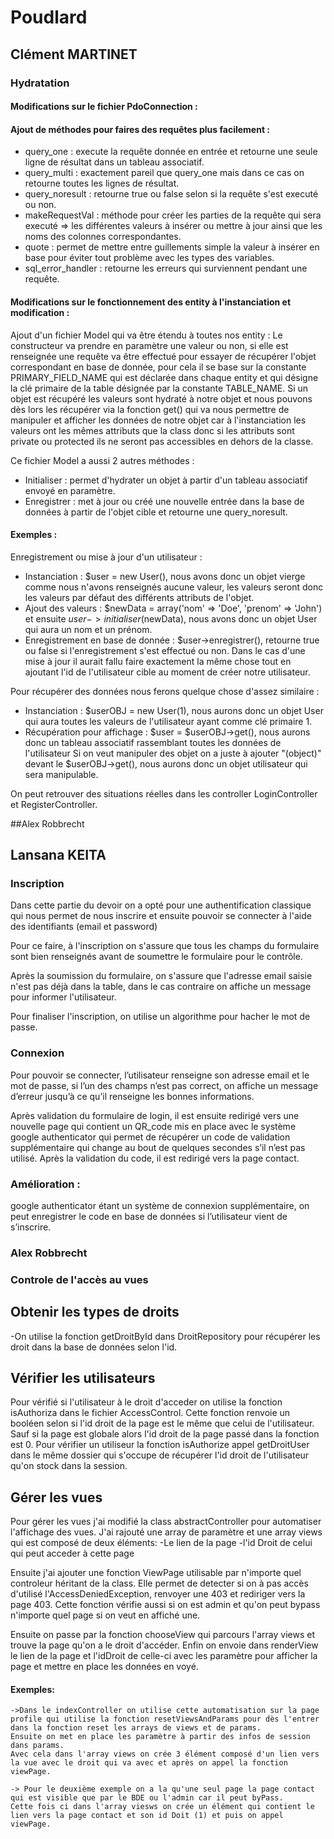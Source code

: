 # Poudlard

## Clément MARTINET

### Hydratation

#### Modifications sur le fichier PdoConnection :

#### Ajout de méthodes pour faires des requêtes plus facilement :
 - query_one : execute la requête donnée en entrée et retourne une seule ligne de résultat dans un tableau associatif.
 - query_multi : exactement pareil que query_one mais dans ce cas on retourne toutes les lignes de résultat.
 - query_noresult : retourne true ou false selon si la requête s'est executé ou non.
 - makeRequestVal : méthode pour créer les parties de la requête qui sera executé => les différentes valeurs à insérer ou mettre à jour ainsi que les noms des colonnes correspondantes.
 - quote : permet de mettre entre guillements simple la valeur à insérer en base pour éviter tout problème avec les types des variables.
 - sql_error_handler : retourne les erreurs qui surviennent pendant une requête.

#### Modifications sur le fonctionnement des entity à l'instanciation et modification :

Ajout d'un fichier Model qui va être étendu à toutes nos entity :
Le constructeur va prendre en paramètre une valeur ou non, si elle est renseignée une requête va être effectué pour essayer de récupérer l'objet correspondant en base de donnée, 
pour cela il se base sur la constante PRIMARY_FIELD_NAME qui est déclarée dans chaque entity et qui désigne la clé primaire de la table désignée par la constante TABLE_NAME.
Si un objet est récupéré les valeurs sont hydraté à notre objet et nous pouvons dès lors les récupérer via la fonction get() qui va nous permettre de manipuler et afficher les données 
de notre objet car à l'instanciation les valeurs ont les mêmes attributs que la class donc si les attributs sont private ou protected ils ne seront pas accessibles en dehors de la classe.

Ce fichier Model a aussi 2 autres méthodes :
 - Initialiser : permet d'hydrater un objet à partir d'un tableau associatif envoyé en paramètre.
 - Enregistrer : met à jour ou créé une nouvelle entrée dans la base de données à partir de l'objet cible et retourne une query_noresult.

#### Exemples : 

Enregistrement ou mise à jour d'un utilisateur : 
 - Instanciation : $user = new User(), nous avons donc un objet vierge comme nous n'avons renseignés aucune valeur, les valeurs seront donc les valeurs par défaut des différents attributs de l'objet.
 - Ajout des valeurs : $newData = array('nom' => 'Doe', 'prenom' => 'John') et ensuite $user->initialiser($newData), nous avons donc un objet User qui aura un nom et un prénom.
 - Enregistrement en base de donnée : $user->enregistrer(), retourne true ou false si l'enregistrement s'est effectué ou non.
Dans le cas d'une mise à jour il aurait fallu faire exactement la même chose tout en ajoutant l'id de l'utilisateur cible au moment de créer notre utilisateur.

Pour récupérer des données nous ferons quelque chose d'assez similaire : 
 - Instanciation : $userOBJ = new User(1), nous aurons donc un objet User qui aura toutes les valeurs de l'utilisateur ayant comme clé primaire 1.
 - Récupération pour affichage : $user = $userOBJ->get(), nous aurons donc un tableau associatif rassemblant toutes les données de l'utilisateur
Si on veut manipuler des objet on a juste à ajouter "(object)" devant le $userOBJ->get(), nous aurons donc un objet utilisateur qui sera manipulable.

On peut retrouver des situations réelles dans les controller LoginController et RegisterController.

##Alex Robbrecht
## Lansana KEITA
### Inscription 
Dans cette partie du devoir on a opté pour une authentification classique qui nous permet de nous inscrire et ensuite pouvoir se connecter à l'aide des identifiants (email et password)

Pour ce faire, à l'inscription on s'assure que tous les champs du formulaire sont bien renseignés avant de soumettre le formulaire pour le contrôle.

Après la soumission du formulaire, on s'assure que l'adresse email saisie n'est pas déjà dans la table, dans le cas contraire on affiche un message pour informer l'utilisateur.

Pour finaliser l'inscription, on utilise un algorithme pour hacher le mot de passe.
### Connexion 
Pour pouvoir se connecter, l’utilisateur renseigne son adresse email et le mot de passe, si l’un des champs n’est pas correct, on affiche un message d’erreur jusqu’à ce qu’il renseigne les bonnes informations.

Après validation du formulaire de login, il est ensuite redirigé vers une nouvelle page qui contient un QR_code mis en place avec le système google authenticator qui permet de récupérer un code de validation supplémentaire qui change au bout de quelques secondes s’il n’est pas utilisé. 
Après la validation du code, il est redirigé vers la page contact. 

### Amélioration :
google authenticator étant un système de connexion supplémentaire, on peut enregistrer le code en base de données si l’utilisateur vient de s’inscrire. 

### Alex Robbrecht

### Controle de l'accès au vues 

## Obtenir les types de droits 

-On utilise la fonction getDroitById dans DroitRepository pour récupérer les droit dans la base de données selon l'id.

## Vérifier les utilisateurs

Pour vérifié si l'utilisateur à le droit d'acceder on utilise la fonction  isAuthoriza dans le fichier AccessControl.
Cette fonction renvoie un booléen selon si l'id droit de la page est le même que celui de l'utilisateur.
Sauf si la page est globale alors l'id droit de la page passé dans la fonction est 0.
Pour vérifier un utiliseur la fonction isAuthorize appel getDroitUser dans le même dossier qui s'occupe de récupérer l'id droit de l'utilisateur qu'on stock dans la session.

## Gérer les vues 

Pour gérer les vues j'ai modifié la class abstractController pour automatiser l'affichage des vues.
J'ai rajouté une array de paramètre et une array views qui est composé de deux éléments:
    -Le lien de la page
    -l'id Droit de celui qui peut acceder à cette page 

Ensuite j'ai ajouter une fonction ViewPage utilisable par n'importe quel controleur héritant de la class.
Elle permet de detecter si on à pas accès d'utilisé l'AccessDeniedException, renvoyer une 403 et rediriger vers la page 403.
Cette fonction vérifie aussi si on est admin et qu'on peut bypass n'importe quel page si on veut en affiché une.

Ensuite on passe par la fonction chooseView qui parcours l'array views et trouve la page qu'on a le droit d'accéder.
Enfin on envoie dans renderView le lien de la page et l'idDroit de celle-ci avec les paramètre pour afficher la page et mettre en place les données en voyé.

#### Exemples:
    ->Dans le indexController on utilise cette automatisation sur la page profile qui utilise la fonction resetViewsAndParams pour dès l'entrer dans la fonction reset les arrays de views et de params.
    Ensuite on met en place les paramètre à partir des infos de session dans params.
    Avec cela dans l'array views on crée 3 élément composé d'un lien vers la vue avec le droit qui va avec et après on appel la fonction viewPage.

    -> Pour le deuxième exemple on a la qu'une seul page la page contact qui est visible que par le BDE ou l'admin car il peut byPass. 
    Cette fois ci dans l'array viesws on crée un élément qui contient le lien vers la page contact et son id Doit (1) et puis on appel viewPage. 
